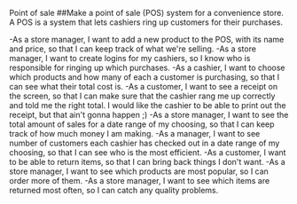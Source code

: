 Point of sale
##Make a point of sale (POS) system for a convenience store. A POS is a system that lets cashiers ring up customers for their purchases.

-As a store manager, I want to add a new product to the POS, with its name and price, so that I can keep track of what we're selling.
-As a store manager, I want to create logins for my cashiers, so I know who is responsible for ringing up which purchases.
-As a cashier, I want to choose which products and how many of each a customer is purchasing, so that I can see what their total cost is.
-As a customer, I want to see a receipt on the screen, so that I can make sure that the cashier rang me up correctly and told me the right total. I would like the cashier to be able to print out the receipt, but that ain't gonna happen ;)
-As a store manager, I want to see the total amount of sales for a date range of my choosing, so that I can keep track of how much money I am making.
-As a manager, I want to see number of customers each cashier has checked out in a date range of my choosing, so that I can see who is the most efficient.
-As a customer, I want to be able to return items, so that I can bring back things I don't want.
-As a store manager, I want to see which products are most popular, so I can order more of them.
-As a store manager, I want to see which items are returned most often, so I can catch any quality problems.
